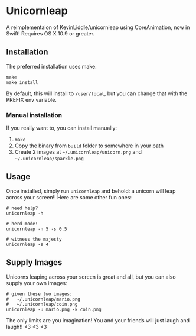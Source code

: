 # Unicornleap

A reimplementaion of KevinLiddle/unicornleap using CoreAnimation, now in Swift!
Requires OS X 10.9 or greater.

## Installation

The preferred installation uses make:

```
make
make install
```

By default, this will install to `/user/local`, but you can change that with the
PREFIX env variable.

### Manual installation

If you really want to, you can install manually:

1. `make`
2.  Copy the binary from `build` folder to somewhere in your path
3.  Create 2 images at `~/.unicornleap/unicorn.png` and `~/.unicornleap/sparkle.png`

## Usage

Once installed, simply run `unicornleap` and behold: a unicorn will leap across
your screen!! Here are some other fun ones:

```
# need help?
unicornleap -h

# herd mode!
unicornleap -n 5 -s 0.5

# witness the majesty
unicornleap -s 4
```

## Supply Images

Unicorns leaping across your screen is great and all, but you can also supply
your own images:

```
# given these two images:
#   ~/.unicornleap/mario.png
#   ~/.unicornleap/coin.png
unicornleap -u mario.png -k coin.png
```

The only limits are you imagination! You and your friends will just laugh and
laugh!! <3 <3 <3
